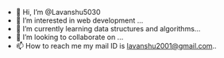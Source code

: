 - 👋 Hi, I’m @Lavanshu5030
- 👀 I’m interested in web development ...
- 🌱 I’m currently learning data structures and algorithms...
- 💞️ I’m looking to collaborate on ...
- 📫 How to reach me my mail ID is lavanshu2001@gmail.com..

<!---
Lavanshu5030/Lavanshu5030 is a ✨ special ✨ repository because its `README.md` (this file) appears on your GitHub profile.
You can click the Preview link to take a look at your changes.
--->
